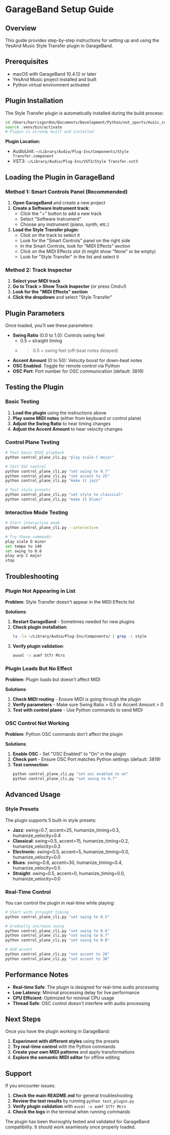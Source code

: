 # GarageBand Setup Guide

## Overview

This guide provides step-by-step instructions for setting up and using the YesAnd Music Style Transfer plugin in GarageBand.

## Prerequisites

- macOS with GarageBand 10.4.12 or later
- YesAnd Music project installed and built
- Python virtual environment activated

## Plugin Installation

The Style Transfer plugin is automatically installed during the build process:

```bash
cd /Users/harrisgordon/Documents/Development/Python/not_sports/music_cursor
source .venv/bin/activate
# Plugin is already built and installed
```

**Plugin Location:**
- AudioUnit: `~/Library/Audio/Plug-Ins/Components/Style Transfer.component`
- VST3: `~/Library/Audio/Plug-Ins/VST3/Style Transfer.vst3`

## Loading the Plugin in GarageBand

### Method 1: Smart Controls Panel (Recommended)

1. **Open GarageBand** and create a new project
2. **Create a Software Instrument track**:
   - Click the "+" button to add a new track
   - Select "Software Instrument"
   - Choose any instrument (piano, synth, etc.)
3. **Load the Style Transfer plugin**:
   - Click on the track to select it
   - Look for the "Smart Controls" panel on the right side
   - In the Smart Controls, look for "MIDI Effects" section
   - Click on the MIDI Effects slot (it might show "None" or be empty)
   - Look for "Style Transfer" in the list and select it

### Method 2: Track Inspector

1. **Select your MIDI track**
2. **Go to Track > Show Track Inspector** (or press Cmd+I)
3. **Look for the "MIDI Effects" section**
4. **Click the dropdown** and select "Style Transfer"

## Plugin Parameters

Once loaded, you'll see these parameters:

- **Swing Ratio** (0.0 to 1.0): Controls swing feel
  - 0.5 = straight timing
  - > 0.5 = swing feel (off-beat notes delayed)
- **Accent Amount** (0 to 50): Velocity boost for down-beat notes
- **OSC Enabled**: Toggle for remote control via Python
- **OSC Port**: Port number for OSC communication (default: 3819)

## Testing the Plugin

### Basic Testing

1. **Load the plugin** using the instructions above
2. **Play some MIDI notes** (either from keyboard or control plane)
3. **Adjust the Swing Ratio** to hear timing changes
4. **Adjust the Accent Amount** to hear velocity changes

### Control Plane Testing

```bash
# Test basic MIDI playback
python control_plane_cli.py "play scale C major"

# Test OSC control
python control_plane_cli.py "set swing to 0.7"
python control_plane_cli.py "set accent to 25"
python control_plane_cli.py "make it jazz"

# Test style presets
python control_plane_cli.py "set style to classical"
python control_plane_cli.py "make it blues"
```

### Interactive Mode Testing

```bash
# Start interactive mode
python control_plane_cli.py --interactive

# Try these commands:
play scale D minor
set tempo to 140
set swing to 0.8
play arp C major
stop
```

## Troubleshooting

### Plugin Not Appearing in List

**Problem**: Style Transfer doesn't appear in the MIDI Effects list

**Solutions**:
1. **Restart GarageBand** - Sometimes needed for new plugins
2. **Check plugin installation**:
   ```bash
   ls -la ~/Library/Audio/Plug-Ins/Components/ | grep -i style
   ```
3. **Verify plugin validation**:
   ```bash
   auval -v aumf StTr Mcrs
   ```

### Plugin Loads But No Effect

**Problem**: Plugin loads but doesn't affect MIDI

**Solutions**:
1. **Check MIDI routing** - Ensure MIDI is going through the plugin
2. **Verify parameters** - Make sure Swing Ratio > 0.5 or Accent Amount > 0
3. **Test with control plane** - Use Python commands to send MIDI

### OSC Control Not Working

**Problem**: Python OSC commands don't affect the plugin

**Solutions**:
1. **Enable OSC** - Set "OSC Enabled" to "On" in the plugin
2. **Check port** - Ensure OSC Port matches Python settings (default: 3819)
3. **Test connection**:
   ```bash
   python control_plane_cli.py "set osc enabled to on"
   python control_plane_cli.py "set swing to 0.7"
   ```

## Advanced Usage

### Style Presets

The plugin supports 5 built-in style presets:

- **Jazz**: swing=0.7, accent=25, humanize_timing=0.3, humanize_velocity=0.4
- **Classical**: swing=0.5, accent=15, humanize_timing=0.2, humanize_velocity=0.3
- **Electronic**: swing=0.5, accent=5, humanize_timing=0.0, humanize_velocity=0.0
- **Blues**: swing=0.6, accent=30, humanize_timing=0.4, humanize_velocity=0.5
- **Straight**: swing=0.5, accent=0, humanize_timing=0.0, humanize_velocity=0.0

### Real-Time Control

You can control the plugin in real-time while playing:

```bash
# Start with straight timing
python control_plane_cli.py "set swing to 0.5"

# Gradually increase swing
python control_plane_cli.py "set swing to 0.6"
python control_plane_cli.py "set swing to 0.7"
python control_plane_cli.py "set swing to 0.8"

# Add accent
python control_plane_cli.py "set accent to 20"
python control_plane_cli.py "set accent to 30"
```

## Performance Notes

- **Real-time Safe**: The plugin is designed for real-time audio processing
- **Low Latency**: Minimal processing delay for live performance
- **CPU Efficient**: Optimized for minimal CPU usage
- **Thread Safe**: OSC control doesn't interfere with audio processing

## Next Steps

Once you have the plugin working in GarageBand:

1. **Experiment with different styles** using the presets
2. **Try real-time control** with the Python commands
3. **Create your own MIDI patterns** and apply transformations
4. **Explore the semantic MIDI editor** for offline editing

## Support

If you encounter issues:

1. **Check the main README.md** for general troubleshooting
2. **Review the test results** by running `python test_plugin.py`
3. **Verify plugin validation** with `auval -v aumf StTr Mcrs`
4. **Check the logs** in the terminal when running commands

The plugin has been thoroughly tested and validated for GarageBand compatibility. It should work seamlessly once properly loaded.
